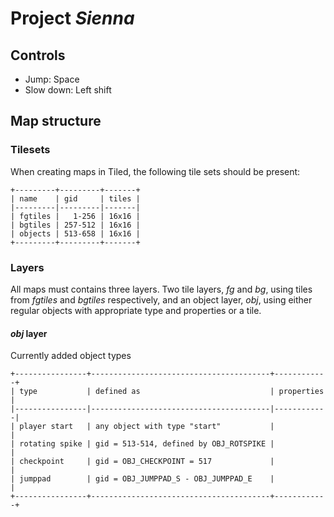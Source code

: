 # Project *Sienna* #

## Controls ##

* Jump: Space
* Slow down: Left shift

## Map structure ##

### Tilesets ###
When creating maps in Tiled, the following tile sets should be present:

    +---------+---------+-------+
    | name    | gid     | tiles |
    |---------|---------|-------|
    | fgtiles |   1-256 | 16x16 |
    | bgtiles | 257-512 | 16x16 |
    | objects | 513-658 | 16x16 |
    +---------+---------+-------+

### Layers ###
All maps must contains three layers. Two tile layers, *fg* and *bg*, using tiles from *fgtiles* and *bgtiles* respectively, and an object layer, *obj*, using either regular objects with appropriate type and properties or a tile.

#### *obj* layer ####
Currently added object types

    +----------------+----------------------------------------+------------+
    | type           | defined as                             | properties |
    |----------------|----------------------------------------|------------|
    | player start   | any object with type "start"           |            |
    | rotating spike | gid = 513-514, defined by OBJ_ROTSPIKE |            |
	| checkpoint     | gid = OBJ_CHECKPOINT = 517             |            |
	| jumppad        | gid = OBJ_JUMPPAD_S - OBJ_JUMPPAD_E    |            |
    +----------------+----------------------------------------+------------+
